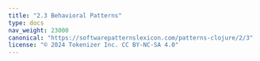 ```yaml
---
title: "2.3 Behavioral Patterns"
type: docs
nav_weight: 23000
canonical: "https://softwarepatternslexicon.com/patterns-clojure/2/3"
license: "© 2024 Tokenizer Inc. CC BY-NC-SA 4.0"
---
```

